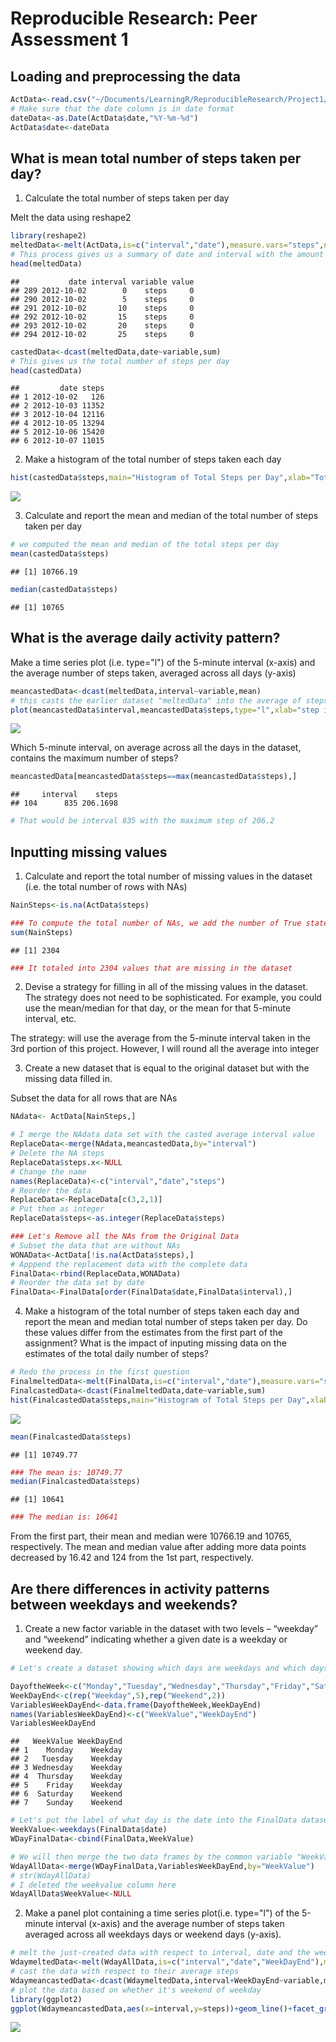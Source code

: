 # Reproducible Research: Peer Assessment 1


## Loading and preprocessing the data


```r
ActData<-read.csv("~/Documents/LearningR/ReproducibleResearch/Project1/activity.csv",header=TRUE,na.strings="NA",stringsAsFactors = FALSE)
# Make sure that the date column is in date format
dateData<-as.Date(ActData$date,"%Y-%m-%d")
ActData$date<-dateData
```


## What is mean total number of steps taken per day?

1. Calculate the total number of steps taken per day

 Melt the data using reshape2

```r
library(reshape2)
meltedData<-melt(ActData,is=c("interval","date"),measure.vars="steps",na.rm=TRUE)
# This process gives us a summary of date and interval with the amount of steps as the value
head(meltedData)
```

```
##           date interval variable value
## 289 2012-10-02        0    steps     0
## 290 2012-10-02        5    steps     0
## 291 2012-10-02       10    steps     0
## 292 2012-10-02       15    steps     0
## 293 2012-10-02       20    steps     0
## 294 2012-10-02       25    steps     0
```

```r
castedData<-dcast(meltedData,date~variable,sum)
# This gives us the total number of steps per day
head(castedData)
```

```
##         date steps
## 1 2012-10-02   126
## 2 2012-10-03 11352
## 3 2012-10-04 12116
## 4 2012-10-05 13294
## 5 2012-10-06 15420
## 6 2012-10-07 11015
```

2. Make a histogram of the total number of steps taken each day

```r
hist(castedData$steps,main="Histogram of Total Steps per Day",xlab="Total Steps per Day")
```

![](PA1_template_files/figure-html/hist_1-1.png) 

 3. Calculate and report the mean and median of the total number of steps taken per day

```r
# we computed the mean and median of the total steps per day
mean(castedData$steps)
```

```
## [1] 10766.19
```

```r
median(castedData$steps)
```

```
## [1] 10765
```

## What is the average daily activity pattern?

 Make a time series plot (i.e. type="l") of the 5-minute interval (x-axis) and the average number of steps taken, averaged across all days (y-axis)

```r
meancastedData<-dcast(meltedData,interval~variable,mean)
# this casts the earlier dataset "meltedData" into the average of steps per interval
plot(meancastedData$interval,meancastedData$steps,type="l",xlab="step interval",ylab="average value")
```

![](PA1_template_files/figure-html/cast_melt_1-1.png) 

Which 5-minute interval, on average across all the days in the dataset, contains the maximum number of steps?

```r
meancastedData[meancastedData$steps==max(meancastedData$steps),]
```

```
##     interval    steps
## 104      835 206.1698
```

```r
# That would be interval 835 with the maximum step of 206.2
```

## Inputting missing values

1. Calculate and report the total number of missing values in the dataset (i.e. the total number of rows with NAs)

```r
NainSteps<-is.na(ActData$steps)

### To compute the total number of NAs, we add the number of True statement up (since TRUE = 1 and FALSE = 0) 
sum(NainSteps)
```

```
## [1] 2304
```

```r
### It totaled into 2304 values that are missing in the dataset
```

2. Devise a strategy for filling in all of the missing values in the dataset.  The strategy does not need to be sophisticated. For example, you could use the mean/median for that day, or the mean for that 5-minute interval, etc.

The strategy: will use the average from the 5-minute interval taken in the 3rd portion of this project. However, I will round all the average into integer


3. Create a new dataset that is equal to the original dataset but with the missing data filled in.

Subset the data for all rows that are NAs

```r
NAdata<- ActData[NainSteps,]

# I merge the NAdata data set with the casted average interval value
ReplaceData<-merge(NAdata,meancastedData,by="interval")
# Delete the NA steps
ReplaceData$steps.x<-NULL
# Change the name
names(ReplaceData)<-c("interval","date","steps")
# Reorder the data
ReplaceData<-ReplaceData[c(3,2,1)]
# Put them as integer
ReplaceData$steps<-as.integer(ReplaceData$steps)

### Let's Remove all the NAs from the Original Data
# Subset the data that are without NAs
WONAData<-ActData[!is.na(ActData$steps),]
# Apppend the replacement data with the complete data
FinalData<-rbind(ReplaceData,WONAData)
# Reorder the data set by date
FinalData<-FinalData[order(FinalData$date,FinalData$interval),]
```

4. Make a histogram of the total number of steps taken each day and report the mean and median total number of steps taken per day. Do these values differ from the estimates from the first part of the assignment? What is the impact of inputing missing data on the estimates of the total daily number of steps?


```r
# Redo the process in the first question
FinalmeltedData<-melt(FinalData,is=c("interval","date"),measure.vars="steps",na.rm=TRUE)
FinalcastedData<-dcast(FinalmeltedData,date~variable,sum)
hist(FinalcastedData$steps,main="Histogram of Total Steps per Day",xlab="Total Steps per Day")
```

![](PA1_template_files/figure-html/hist_2-1.png) 

```r
mean(FinalcastedData$steps)
```

```
## [1] 10749.77
```

```r
### The mean is: 10749.77
median(FinalcastedData$steps)
```

```
## [1] 10641
```

```r
### The median is: 10641
```
From the first part, their mean and median were 10766.19 and 10765, respectively. The mean and median value after adding more data points decreased by 16.42 and 124 from the 1st part, respectively.

## Are there differences in activity patterns between weekdays and weekends?

1. Create a new factor variable in the dataset with two levels – “weekday” and “weekend” indicating whether a given date is a weekday or weekend day.

```r
# Let's create a dataset showing which days are weekdays and which days are weekends

DayoftheWeek<-c("Monday","Tuesday","Wednesday","Thursday","Friday","Saturday","Sunday")
WeekDayEnd<-c(rep("Weekday",5),rep("Weekend",2))
VariablesWeekDayEnd<-data.frame(DayoftheWeek,WeekDayEnd)
names(VariablesWeekDayEnd)<-c("WeekValue","WeekDayEnd")
VariablesWeekDayEnd
```

```
##   WeekValue WeekDayEnd
## 1    Monday    Weekday
## 2   Tuesday    Weekday
## 3 Wednesday    Weekday
## 4  Thursday    Weekday
## 5    Friday    Weekday
## 6  Saturday    Weekend
## 7    Sunday    Weekend
```

```r
# Let's put the label of what day is the date into the FinalData dataset
WeekValue<-weekdays(FinalData$date)
WDayFinalData<-cbind(FinalData,WeekValue)

# We will then merge the two data frames by the common variable "WeekValue"
WdayAllData<-merge(WDayFinalData,VariablesWeekDayEnd,by="WeekValue")
# str(WdayAllData)
# I deleted the weekvalue column here
WdayAllData$WeekValue<-NULL
```

2. Make a panel plot containing a time series plot(i.e. type="l") of the  5-minute interval (x-axis) and the average number of steps taken averaged across all weekdays days or weekend days (y-axis).


```r
# melt the just-created data with respect to interval, date and the weekend/weekday variable with respect to the steps taken
WdaymeltedData<-melt(WdayAllData,is=c("interval","date","WeekDayEnd"),measure.vars="steps")
# cast the data with respect to their average steps
WdaymeancastedData<-dcast(WdaymeltedData,interval+WeekDayEnd~variable,mean)
# plot the data based on whether it's weekend of weekday
library(ggplot2)
ggplot(WdaymeancastedData,aes(x=interval,y=steps))+geom_line()+facet_grid(.~WeekDayEnd)
```

![](PA1_template_files/figure-html/PanelPlot-1.png) 
